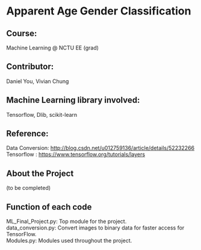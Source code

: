 # Apparent Age Gender Classification
## Course: 
Machine Learning @ NCTU EE (grad)
## Contributor: 
Daniel You, Vivian Chung

## Machine Learning library involved:
Tensorflow, Dlib, scikit-learn
## Reference:
Data Conversion: http://blog.csdn.net/u012759136/article/details/52232266 <br />
Tensorflow     : https://www.tensorflow.org/tutorials/layers <br />

## About the Project
(to be completed)

## Function of each code
ML\_Final\_Project.py: Top module for the project. <br />
data\_conversion.py: Convert images to binary data for faster access for TensorFlow.<br />
Modules.py: Modules used throughout the project. <br />

